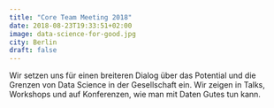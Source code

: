 ```yaml
---
title: "Core Team Meeting 2018"
date: 2018-08-23T19:33:51+02:00
image: data-science-for-good.jpg
city: Berlin
draft: false
---
```


Wir setzen uns für einen breiteren Dialog über das Potential und die Grenzen von Data Science in der Gesellschaft ein. 
Wir zeigen in Talks, Workshops und auf Konferenzen, wie man mit Daten Gutes tun kann. 
